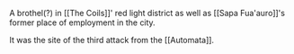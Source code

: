 A brothel(?) in [[The Coils]]' red light district as well as [[Sapa Fua'auro]]'s former place of employment in the city.

It was the site of the third attack from the [[Automata]].